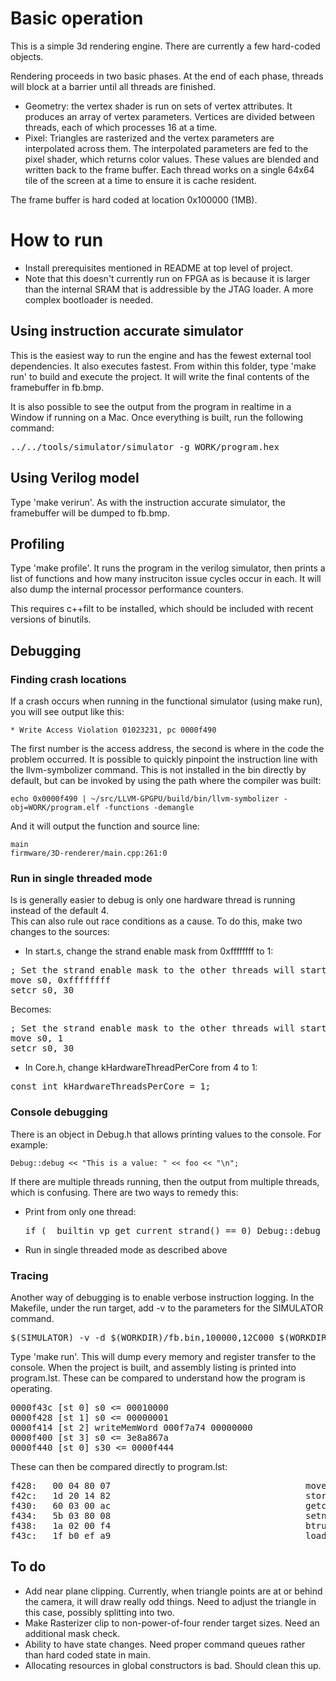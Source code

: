 # Basic operation

This is a simple 3d rendering engine.  There are currently a few hard-coded objects.

Rendering proceeds in two basic phases.  At the end of each phase, threads will
block at a barrier until all threads are finished.
- Geometry: the vertex shader is run on sets of vertex attributes.  It produces an array 
of vertex parameters.  Vertices are divided between threads, each of which processes 16 at a time.
- Pixel: Triangles are rasterized and the vertex parameters are interpolated across
them.  The interpolated parameters are fed to the pixel shader, which returns color
values.  These values are blended and written back to the frame buffer.  Each thread
works on a single 64x64 tile of the screen at a time to ensure it is cache resident.

The frame buffer is hard coded at location 0x100000 (1MB).

# How to run

- Install prerequisites mentioned in README at top level of project.
- Note that this doesn't currently run on FPGA as is because it is larger than the internal SRAM that is addressible by the JTAG loader.  A more complex bootloader is needed. 

## Using instruction accurate simulator

This is the easiest way to run the engine and has the fewest external tool dependencies. It also executes fastest. From within this folder, type 'make run' to build and execute the project.  It will write the final contents of the framebuffer in fb.bmp.

It is also possible to see the output from the program in realtime in a Window if running on a Mac.  Once everything is built, run the following command:
<pre>
../../tools/simulator/simulator -g WORK/program.hex
</pre>

## Using Verilog model

Type 'make verirun'.  As with the instruction accurate simulator, the framebuffer will be
dumped to fb.bmp.

## Profiling

Type 'make profile'.  It runs the program in the verilog simulator, then prints a list of 
functions and how many instruciton issue cycles occur in each. It will also dump the internal processor performance counters.

This requires c++filt to be installed, which should be included with recent versions
of binutils.

## Debugging
### Finding crash locations

If a crash occurs when running in the functional simulator (using make run), you will see output like this:

    * Write Access Violation 01023231, pc 0000f490

The first number is the access address, the second is where in the code the problem occurred. 
It is possible to quickly pinpoint the instruction line with the llvm-symbolizer command.  This
is not installed in the bin directly by default, but can be invoked by using the path
where the compiler was built:

    echo 0x0000f490 | ~/src/LLVM-GPGPU/build/bin/llvm-symbolizer -obj=WORK/program.elf -functions -demangle

And it will output the function and source line:

    main
    firmware/3D-renderer/main.cpp:261:0

### Run in single threaded mode

Is is generally easier to debug is only one hardware thread is running instead of the default 4.  
This can also rule out race conditions as a cause. To do this, make two changes to the sources:
- In start.s, change the strand enable mask from 0xffffffff to 1:
<pre>
; Set the strand enable mask to the other threads will start.
move s0, 0xffffffff
setcr s0, 30
</pre>
Becomes:
<pre>
; Set the strand enable mask to the other threads will start.
move s0, 1
setcr s0, 30
</pre>
- In Core.h, change kHardwareThreadPerCore from 4 to 1:
<pre>
const int kHardwareThreadsPerCore = 1;
</pre>

### Console debugging

There is an object in Debug.h that allows printing values to the console. For example:

    Debug::debug << "This is a value: " << foo << "\n";
	
If there are multiple threads running, then the output from multiple threads, which is confusing.
There are two ways to remedy this:

- Print from only one thread:
	<pre>if (__builtin_vp_get_current_strand() == 0) Debug::debug &lt;&lt; "this is output\n";</pre>
- Run in single threaded mode as described above

### Tracing

Another way of debugging is to enable verbose instruction logging.  In the Makefile, 
under the run target, add -v to the parameters for the SIMULATOR command. 
<pre>
$(SIMULATOR) -v -d $(WORKDIR)/fb.bin,100000,12C000 $(WORKDIR)/program.hex
</pre>

Type 'make run'. 
This will dump every memory and register transfer to the console.  When the project 
is built, and assembly listing is printed into program.lst.  These can be compared 
to understand how the program is operating.
<pre>
0000f43c [st 0] s0 &lt;= 00010000
0000f428 [st 1] s0 &lt;= 00000001
0000f414 [st 2] writeMemWord 000f7a74 00000000
0000f400 [st 3] s0 &lt;= 3e8a867a
0000f440 [st 0] s30 &lt;= 0000f444
</pre>

These can then be compared directly to program.lst:
<pre>
f428:	00 04 80 07                                  	move s0, 1
f42c:	1d 20 14 82                                  	store_8 s0, 1288(sp)
f430:	60 03 00 ac                                  	getcr s27, 0
f434:	5b 03 80 08                                  	setne_i s26, s27, 0
f438:	1a 02 00 f4                                  	btrue s26, main+772
f43c:	1f b0 ef a9                                  	load_32 s0, -1044(pc)
</pre>

## To do
- Add near plane clipping.  Currently, when triangle points are at or behind the camera,
it will draw really odd things.  Need to adjust the triangle in this case, possibly 
splitting into two.
- Make Rasterizer clip to non-power-of-four render target sizes. Need an additional mask check.
- Ability to have state changes.  Need proper command queues rather than hard coded
state in main.
- Allocating resources in global constructors is bad.  Should clean this up.

